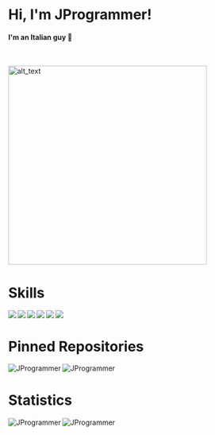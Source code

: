 <h1> Hi, I'm JProgrammer!</h1>

<h4>I'm an Italian guy 🍕</h4>
<br>

[<img alt="alt_text" width="400px" src="https://lanyard.cnrad.dev/api/839084385927430145?idleMessage=I'm%20probably%20coding%20something(?)"/>](https://discordapp.com/users/839084385927430145)


<h1>Skills</h1>

<img align="left" src="https://img.shields.io/badge/Python-d9d61a?style=for-the-badge&logo=python&logoColor=black"/>
<img align="left" src="https://img.shields.io/badge/tweepy-ffffff?style=for-the-badge&logo=telegram&logoColor=white"/>
<img align="left" src="https://img.shields.io/badge/socket-28a617?style=for-the-badge&logo=WebAuthn&logoColor=white"/>
<img align="left" src="https://img.shields.io/badge/Godot_Engine-1790a6?style=for-the-badge&logo=godot-engine&logoColor=white"/>
<img align="left" src="https://img.shields.io/badge/OpenCV-1790a6?style=for-the-badge&logo=opencv&logoColor=white"/>
<img src="https://img.shields.io/badge/Cyber_Security-332c50?style=for-the-badge&logo=Windows%20Terminal&logoColor=white"/>



<h1>Pinned Repositories</h1>
<img align="left" src="https://github-readme-stats.vercel.app/api/pin/?username=JProgrammer-it&repo=simple-PathFinding&bg_color=1a1c1f&title_color=fff&text_color=fff" alt="JProgrammer"/>
<img src="https://github-readme-stats.vercel.app/api/pin/?username=JProgrammer-it&repo=JUC&bg_color=1a1c1f&title_color=fff&text_color=fff" alt="JProgrammer"/>

<h1>Statistics</h1>
<img align="left" src="https://github-readme-stats.vercel.app/api?username=JProgrammer-it&bg_color=1a1c1f&title_color=fff&text_color=fff" alt="JProgrammer" />
<img src="https://github-readme-stats.vercel.app/api/top-langs/?username=JProgrammer-it&bg_color=1a1c1f&title_color=fff&text_color=fff" alt="JProgrammer" />
